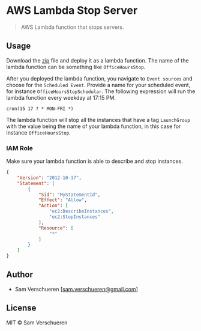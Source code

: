# AWS Lambda Stop Server

> AWS Lambda function that stops servers.

## Usage

Download the [zip](https://github.com/SamVerschueren/aws-lambda-stop-server/releases) file and deploy it as a lambda function. The name of the
lambda function can be something like `OfficeHoursStop`.

After you deployed the lambda function, you navigate to `Event sources` and choose for the `Scheduled Event`. Provide a name for your scheduled event,
for instance `OfficeHoursStopSchedular`. The following expression will run the lambda function every weekday at 17:15 PM.

```
cron(15 17 ? * MON-FRI *)
```

The lambda function will stop all the instances that have a tag `LaunchGroup` with the value being the name of your lambda function, in this case for instance
`OfficeHoursStop`.

### IAM Role

Make sure your lambda function is able to describe and stop instances.

```json
{
    "Version": "2012-10-17",
    "Statement": [
        {
            "Sid": "MyStatementId",
            "Effect": "Allow",
            "Action": [
                "ec2:DescribeInstances",
                "ec2:StopInstances"
            ],
            "Resource": [
                "*"
            ]
        }
    ]
}
```

## Author

- Sam Verschueren [<sam.verschueren@gmail.com>]

## License

MIT © Sam Verschueren
